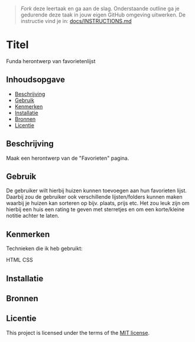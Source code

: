 > _Fork_ deze leertaak en ga aan de slag. Onderstaande outline ga je gedurende deze taak in jouw eigen GitHub omgeving uitwerken. De instructie vind je in: [docs/INSTRUCTIONS.md](docs/INSTRUCTIONS.md)

# Titel
<!-- Geef je project een titel en schrijf in één zin wat het is -->

Funda herontwerp van favorietenlijst

## Inhoudsopgave

  * [Beschrijving](#beschrijving)
  * [Gebruik](#gebruik)
  * [Kenmerken](#kenmerken)
  * [Installatie](#installatie)
  * [Bronnen](#bronnen)
  * [Licentie](#licentie)

## Beschrijving
<!-- In de Beschrijving staat kort beschreven wat voor project het is en wat je hebt gemaakt -->
<!-- Voeg een mooie poster visual toe 📸 -->
<!-- Voeg een link toe naar Github Pages 🌐-->

Maak een herontwerp van de "Favorieten" pagina.

## Gebruik
<!--Bij Gebruik staat hoe je project er uit ziet, hoe het werkt en wat je er mee kan. -->

De gebruiker wilt hierbij huizen kunnen toevoegen aan hun favorieten lijst. Daarbij zou de gebruiker ook verschillende lijsten/folders kunnen maken waarbij je huizen kan sorteren op bijv. plaats, prijs etc. Het zou leuk zijn om hierbij een huis een rating te geven met sterretjes en om een korte/kleine notitie achter te laten.

## Kenmerken
<!-- Bij Kenmerken staat welke technieken zijn gebruikt en hoe. Wat is de HTML structuur? Wat zijn de belangrijkste dingen in CSS? Wat is er met Javascript gedaan en hoe? Misschien heb je een framwork of library gebruikt? -->

Technieken die ik heb gebruikt:

HTML
CSS


## Installatie
<!-- Bij Instalatie staat hoe een andere developer aan jouw repo kan werken -->


## Bronnen

## Licentie

This project is licensed under the terms of the [MIT license](./LICENSE).
